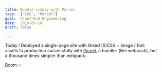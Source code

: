 ```yaml
---
title: Bundle simply with Parcel
tags:  ["CSS", "Parcel"]
goal:  Front-End Engineering
date:  2019-05-28
draft: false

---
```


Today I Deployed a single-page site with linked (S)CSS + image / font
assets to production successfully with [Parcel][p], a bundler (like webpack),
but a thousand times simpler than webpack.

Boom 💥

[p]: https://parceljs.org/
[w]: https://webpack.js.org/
